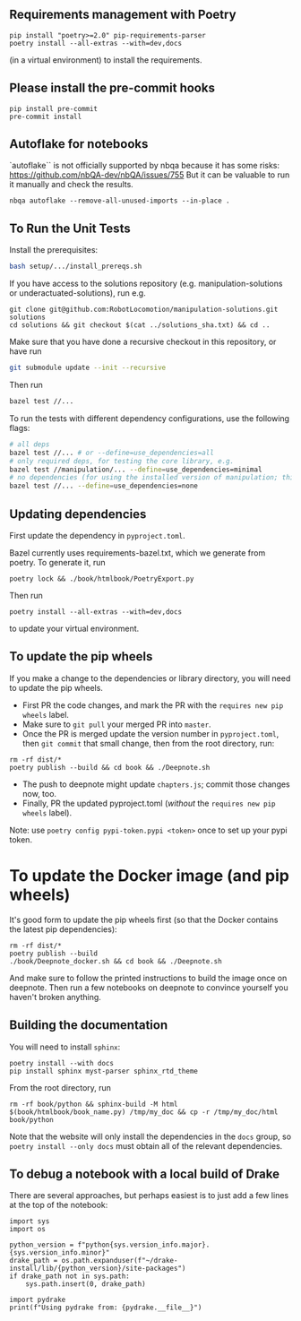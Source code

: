 ## Requirements management with Poetry

```
pip install "poetry>=2.0" pip-requirements-parser
poetry install --all-extras --with=dev,docs
```
(in a virtual environment) to install the requirements.

## Please install the pre-commit hooks

```
pip install pre-commit
pre-commit install
```

## Autoflake for notebooks

`autoflake`` is not officially supported by nbqa because it has some risks:
https://github.com/nbQA-dev/nbQA/issues/755 But it can be valuable to run it
manually and check the results.

```
nbqa autoflake --remove-all-unused-imports --in-place .
```

## To Run the Unit Tests

Install the prerequisites:
```bash
bash setup/.../install_prereqs.sh
```

If you have access to the solutions repository (e.g. manipulation-solutions or underactuated-solutions), run e.g.
```
git clone git@github.com:RobotLocomotion/manipulation-solutions.git solutions
cd solutions && git checkout $(cat ../solutions_sha.txt) && cd ..
```

Make sure that you have done a recursive checkout in this repository, or have run
```bash
git submodule update --init --recursive
```
Then run
```bash
bazel test //...
```

To run the tests with different dependency configurations, use the following flags:
```bash
# all deps
bazel test //... # or --define=use_dependencies=all 
# only required deps, for testing the core library, e.g.
bazel test //manipulation/... --define=use_dependencies=minimal 
# no dependencies (for using the installed version of manipulation; this requires some additional setup, and is only expected to be used by CI)
bazel test //... --define=use_dependencies=none     
```

## Updating dependencies

First update the dependency in `pyproject.toml`.

Bazel currently uses requirements-bazel.txt, which we generate from poetry. To generate it, run
```
poetry lock && ./book/htmlbook/PoetryExport.py
```
Then run 
```
poetry install --all-extras --with=dev,docs
```
to update your virtual environment.

## To update the pip wheels

If you make a change to the dependencies or library directory, you
will need to update the pip wheels.
- First PR the code changes, and mark the PR with the `requires new pip wheels` label.
- Make sure to `git pull` your merged PR into `master`.
- Once the PR is merged update the version number in `pyproject.toml`, then
`git commit` that small change, then from the root directory, run:
```
rm -rf dist/*
poetry publish --build && cd book && ./Deepnote.sh
```
- The push to deepnote might update `chapters.js`; commit those changes now, too.
- Finally, PR the updated pyproject.toml (*without* the `requires new pip wheels` label).

Note: use `poetry config pypi-token.pypi <token>` once to set up your pypi token.

# To update the Docker image (and pip wheels)

It's good form to update the pip wheels first (so that the Docker contains the
latest pip dependencies):
```
rm -rf dist/*
poetry publish --build
./book/Deepnote_docker.sh && cd book && ./Deepnote.sh
```
And make sure to follow the printed instructions to build the image once on
deepnote. Then run a few notebooks on deepnote to convince yourself you haven't
broken anything.

## Building the documentation

You will need to install `sphinx`:
```
poetry install --with docs
pip install sphinx myst-parser sphinx_rtd_theme
```

From the root directory, run
```
rm -rf book/python && sphinx-build -M html $(book/htmlbook/book_name.py) /tmp/my_doc && cp -r /tmp/my_doc/html book/python
```
Note that the website will only install the dependencies in the `docs` group, so
`poetry install --only docs` must obtain all of the relevant dependencies.



## To debug a notebook with a local build of Drake

There are several approaches, but perhaps easiest is to just add a few lines at the top of the notebook:
```
import sys
import os

python_version = f"python{sys.version_info.major}.{sys.version_info.minor}"
drake_path = os.path.expanduser(f"~/drake-install/lib/{python_version}/site-packages")
if drake_path not in sys.path:
    sys.path.insert(0, drake_path)

import pydrake
print(f"Using pydrake from: {pydrake.__file__}")
```
